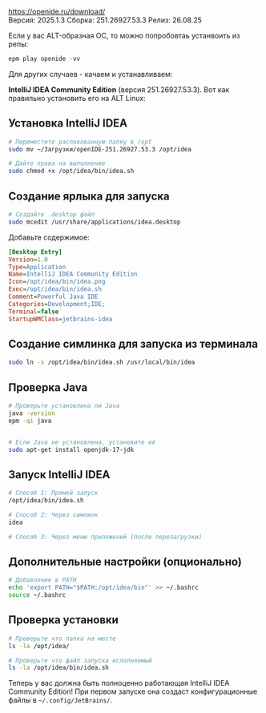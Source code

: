 https://openide.ru/download/
<br/> Версия: 2025.1.3   Сборка: 251.26927.53.3   Релиз: 26.08.25


Если у вас ALT-образная ОС, то можно попробовтаь устанвоить из репы:
```c
epm play openide -vv
```

Для других случаев - качаем и устанавливаем:

**IntelliJ IDEA Community Edition** (версия 251.26927.53.3). 
Вот как правильно установить его на ALT Linux:

## Установка IntelliJ IDEA

```bash
# Переместите распакованную папку в /opt
sudo mv ~/Загрузки/openIDE-251.26927.53.3 /opt/idea

# Дайте права на выполнение
sudo chmod +x /opt/idea/bin/idea.sh
```

## Создание ярлыка для запуска

```bash
# Создайте .desktop файл
sudo mcedit /usr/share/applications/idea.desktop
```

Добавьте содержимое:
```ini
[Desktop Entry]
Version=1.0
Type=Application
Name=IntelliJ IDEA Community Edition
Icon=/opt/idea/bin/idea.png
Exec=/opt/idea/bin/idea.sh
Comment=Powerful Java IDE
Categories=Development;IDE;
Terminal=false
StartupWMClass=jetbrains-idea
```

## Создание симлинка для запуска из терминала

```bash
sudo ln -s /opt/idea/bin/idea.sh /usr/local/bin/idea
```

## Проверка Java

```bash
# Проверьте установлена ли Java
java -version
epm -qi java


# Если Java не установлена, установите её
sudo apt-get install openjdk-17-jdk
```

## Запуск IntelliJ IDEA

```bash
# Способ 1: Прямой запуск
/opt/idea/bin/idea.sh

# Способ 2: Через симлинк
idea

# Способ 3: Через меню приложений (после перезагрузки)
```

## Дополнительные настройки (опционально)

```bash
# Добавление в PATH
echo 'export PATH="$PATH:/opt/idea/bin"' >> ~/.bashrc
source ~/.bashrc
```

## Проверка установки

```bash
# Проверьте что папка на месте
ls -la /opt/idea/

# Проверьте что файл запуска исполняемый
ls -la /opt/idea/bin/idea.sh
```

Теперь у вас должна быть полноценно работающая IntelliJ IDEA Community Edition! При первом запуске она создаст конфигурационные файлы в `~/.config/JetBrains/`.

